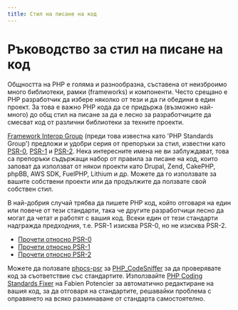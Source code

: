 ```yaml
---
title: Стил на писане на код
---
```


# Ръководство за стил на писане на код

Общността на PHP е голяма и разнообразна, съставена от неизброимо много библиотеки, рамки (frameworks) и компоненти.
Често срещано е PHP разработчик да избере няколко от тези и да ги обедини в един проект. За това  e важно PHP кода
да се придържа (възможно най-много) до общ стил на писане за да е лесно за разработчиците да смесват код от различни
библиотеки за техните проекти.

[Framework Interop Group][fig] (преди това известна като 'PHP Standards Group') предложи и удобри серия от препоръки 
за стил, известни като [PSR-0][psr0], [PSR-1][psr1] и [PSR-2][psr2]. Нека интересните имена не ви заблуждават, това са
препоръки съдържащи набор от правила за писане на код, които заповат да използват от някои проекти като Drupal, Zend,
CakePHP, phpBB, AWS SDK, FuelPHP, Lithium и др. Можете да го използвате за вашите собствени проекти или да продължите да
ползвате свой собствен стил.

В най-добрия случай трябва да пишете PHP код, който отговаря на един или повече от тези стандарти, така че другите
разработчици лесно да могат да четат и работят с вашия код. Всеки един от тези стандарти надгражда предходния,
т.е. PSR-1 изисква PSR-0, но не изисква PSR-2.

* [Прочети относно PSR-0][psr0]
* [Прочети относно PSR-1][psr1]
* [Прочети относно PSR-2][psr2]

Можете да ползвате [phpcs-psr][phpcs-psr] за [PHP_CodeSniffer][phpcs] за да проверявате код за съответствие със стандартите.
Използвайте [PHP Coding Standards Fixer][phpcsfixer] на Fabien Potencier за автоматично редактиране на вашия код, за да отговаря
на стандартите, решавайки проблема с оправянето на всяко разминаване от стандарта самостоятелно.

[fig]: http://www.php-fig.org/
[psr0]: https://github.com/php-fig/fig-standards/blob/master/accepted/PSR-0.md
[psr1]: https://github.com/php-fig/fig-standards/blob/master/accepted/PSR-1-basic-coding-standard.md
[psr2]: https://github.com/php-fig/fig-standards/blob/master/accepted/PSR-2-coding-style-guide.md
[phpcs]: http://pear.php.net/package/PHP_CodeSniffer/
[phpcs-psr]: https://github.com/klaussilveira/phpcs-psr
[phpcsfixer]: http://cs.sensiolabs.org/

